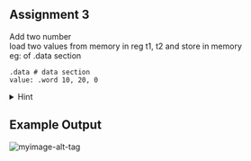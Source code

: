 ## Assignment 3
Add two number <br/>
load two values from memory in reg t1, t2 and store in memory <br />
eg: of .data section <br />
```
.data # data section
value: .word 10, 20, 0
```
<details>
  <summary>Hint</summary>
  
  Opcode:- lw, la, add, sw
</details>

## Example Output

![myimage-alt-tag](https://github.com/amarjeet-saini/Learning-MIPS32/blob/main/Assignment-03/Screenshot%20from%202021-09-20%2022-45-29.png)
